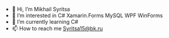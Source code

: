 - 👋 Hi, I’m Mikhail Syritsa
- 👀 I’m interested in C# Xamarin.Forms MySQL WPF WinForms
- 🌱 I’m currently learning C#
- 📫 How to reach me Syritsa15@bk.ru
